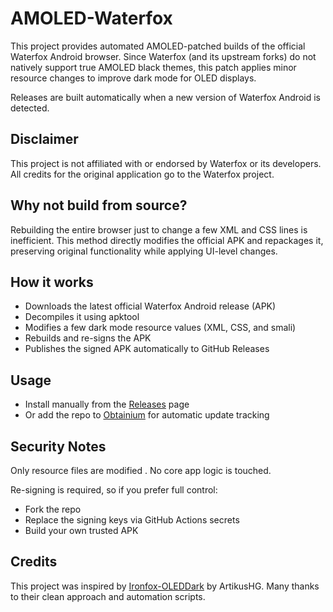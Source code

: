 # AMOLED-Waterfox

This project provides automated AMOLED-patched builds of the official Waterfox Android browser. Since Waterfox (and its upstream forks) do not natively support true AMOLED black themes, this patch applies minor resource changes to improve dark mode for OLED displays.

Releases are built automatically when a new version of Waterfox Android is detected.

## Disclaimer

This project is not affiliated with or endorsed by Waterfox or its developers. All credits for the original application go to the Waterfox project.

## Why not build from source?

Rebuilding the entire browser just to change a few XML and CSS lines is inefficient. This method directly modifies the official APK and repackages it, preserving original functionality while applying UI-level changes.

## How it works

- Downloads the latest official Waterfox Android release (APK)  
- Decompiles it using apktool  
- Modifies a few dark mode resource values (XML, CSS, and smali)  
- Rebuilds and re-signs the APK  
- Publishes the signed APK automatically to GitHub Releases  

## Usage

- Install manually from the [Releases](https://github.com/karanveers969/Waterfox-AMOLED/releases) page  
- Or add the repo to [Obtainium](https://github.com/ImranR98/Obtainium) for automatic update tracking  

## Security Notes

Only resource files are modified . No core app logic is touched.

Re-signing is required, so if you prefer full control:

- Fork the repo  
- Replace the signing keys via GitHub Actions secrets  
- Build your own trusted APK  

## Credits

This project was inspired by [Ironfox-OLEDDark](https://github.com/ArtikusHG/Ironfox-OLEDDark) by ArtikusHG. Many thanks to their clean approach and automation scripts.
